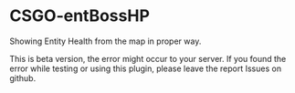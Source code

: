 # CSGO-entBossHP
 Showing Entity Health from the map in proper way.
 
 This is beta version, the error might occur to your server. If you found the error while testing or using this plugin, please leave the report Issues on github.
